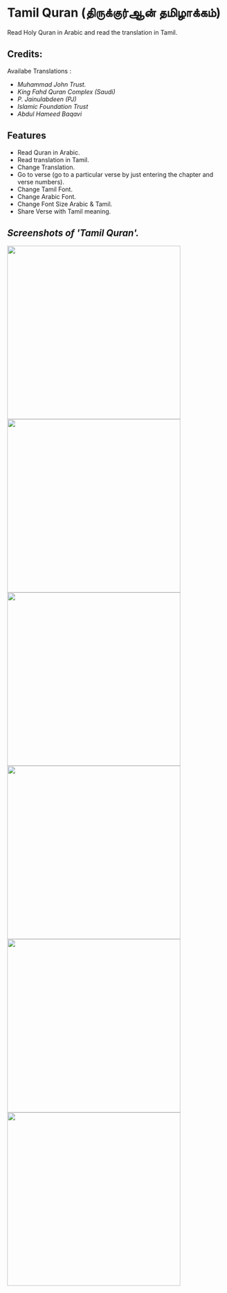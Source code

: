 # Tamil Quran (திருக்குர்ஆன் தமிழாக்கம்)


Read Holy Quran in Arabic and read the translation in Tamil.

## Credits:

Availabe Translations : 
- *Muhammad John Trust.*
- *King Fahd Quran Complex (Saudi)*
- *P. Jainulabdeen (PJ)*
- *Islamic Foundation Trust*
- *Abdul Hameed Baqavi*

## Features
- Read Quran in Arabic.
- Read translation in Tamil.
- Change Translation.
- Go to verse (go to a particular verse by just entering the chapter and verse numbers).
- Change Tamil Font.
- Change Arabic Font.
- Change Font Size Arabic & Tamil.  
- Share Verse with Tamil meaning.



## *Screenshots of 'Tamil Quran'.*

<p float="left">
  <img src="screenshots/Screenshot_20220721_122238.png" width="400" />
  <img src="screenshots/Screenshot_20220801_092410.png" width="400" /> 
  <img src="screenshots/Screenshot_20220801_092605.png" width="400" />
  <img src="screenshots/Screenshot_20220801_092523.png" width="400" />
  <img src="screenshots/Screenshot_20220801_092434.png" width="400" />
  <img src="screenshots/Screenshot_20220801_092716.png" width="400" />
</p>